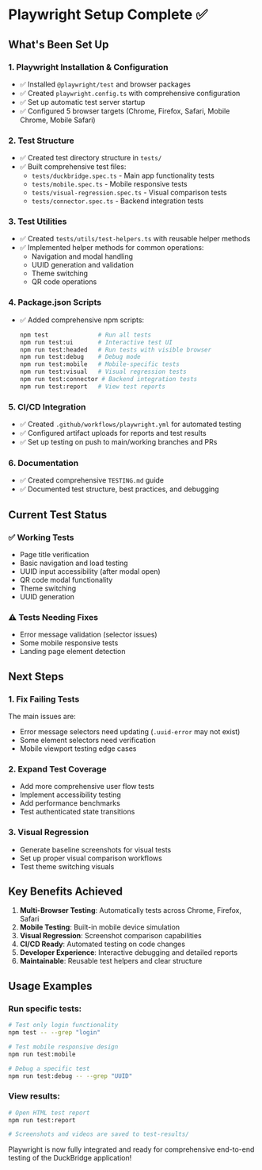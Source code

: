 # Playwright Setup Complete ✅

## What's Been Set Up

### 1. Playwright Installation & Configuration
- ✅ Installed `@playwright/test` and browser packages
- ✅ Created `playwright.config.ts` with comprehensive configuration
- ✅ Set up automatic test server startup
- ✅ Configured 5 browser targets (Chrome, Firefox, Safari, Mobile Chrome, Mobile Safari)

### 2. Test Structure
- ✅ Created test directory structure in `tests/`
- ✅ Built comprehensive test files:
  - `tests/duckbridge.spec.ts` - Main app functionality tests
  - `tests/mobile.spec.ts` - Mobile responsive tests  
  - `tests/visual-regression.spec.ts` - Visual comparison tests
  - `tests/connector.spec.ts` - Backend integration tests

### 3. Test Utilities
- ✅ Created `tests/utils/test-helpers.ts` with reusable helper methods
- ✅ Implemented helper methods for common operations:
  - Navigation and modal handling
  - UUID generation and validation
  - Theme switching
  - QR code operations

### 4. Package.json Scripts
- ✅ Added comprehensive npm scripts:
  ```bash
  npm test              # Run all tests
  npm run test:ui       # Interactive test UI
  npm run test:headed   # Run tests with visible browser
  npm run test:debug    # Debug mode
  npm run test:mobile   # Mobile-specific tests
  npm run test:visual   # Visual regression tests
  npm run test:connector # Backend integration tests
  npm run test:report   # View test reports
  ```

### 5. CI/CD Integration
- ✅ Created `.github/workflows/playwright.yml` for automated testing
- ✅ Configured artifact uploads for reports and test results
- ✅ Set up testing on push to main/working branches and PRs

### 6. Documentation
- ✅ Created comprehensive `TESTING.md` guide
- ✅ Documented test structure, best practices, and debugging

## Current Test Status

### ✅ Working Tests
- Page title verification
- Basic navigation and load testing
- UUID input accessibility (after modal open)
- QR code modal functionality
- Theme switching
- UUID generation

### ⚠️ Tests Needing Fixes
- Error message validation (selector issues)
- Some mobile responsive tests
- Landing page element detection

## Next Steps

### 1. Fix Failing Tests
The main issues are:
- Error message selectors need updating (`.uuid-error` may not exist)
- Some element selectors need verification
- Mobile viewport testing edge cases

### 2. Expand Test Coverage
- Add more comprehensive user flow tests
- Implement accessibility testing
- Add performance benchmarks
- Test authenticated state transitions

### 3. Visual Regression
- Generate baseline screenshots for visual tests
- Set up proper visual comparison workflows
- Test theme switching visuals

## Key Benefits Achieved

1. **Multi-Browser Testing**: Automatically tests across Chrome, Firefox, Safari
2. **Mobile Testing**: Built-in mobile device simulation
3. **Visual Regression**: Screenshot comparison capabilities
4. **CI/CD Ready**: Automated testing on code changes
5. **Developer Experience**: Interactive debugging and detailed reports
6. **Maintainable**: Reusable test helpers and clear structure

## Usage Examples

### Run specific tests:
```bash
# Test only login functionality
npm test -- --grep "login"

# Test mobile responsive design
npm run test:mobile

# Debug a specific test
npm run test:debug -- --grep "UUID"
```

### View results:
```bash
# Open HTML test report
npm run test:report

# Screenshots and videos are saved to test-results/
```

Playwright is now fully integrated and ready for comprehensive end-to-end testing of the DuckBridge application!